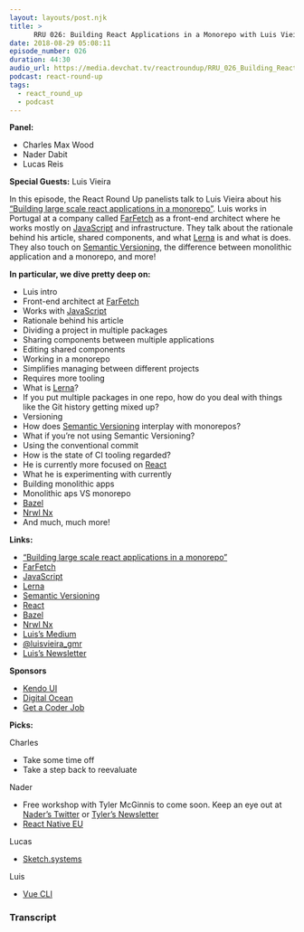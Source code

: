 ```yaml
---
layout: layouts/post.njk
title: >
      RRU 026: Building React Applications in a Monorepo with Luis Vieira
date: 2018-08-29 05:08:11
episode_number: 026
duration: 44:30
audio_url: https://media.devchat.tv/reactroundup/RRU_026_Building_React_Applications_in_a_Monorepo_with_Luis_Vieira.mp3
podcast: react-round-up
tags: 
  - react_round_up
  - podcast
---
```


 **Panel:**

- Charles Max Wood
- Nader Dabit
- Lucas Reis

**Special Guests:** Luis Vieira

In this episode, the React Round Up panelists talk to Luis Vieira about his [“Building large scale react applications in a monorepo”](https://medium.com/@luisvieira_gmr/building-large-scale-react-applications-in-a-monorepo-91cd4637c131). Luis works in Portugal at a company called [FarFetch](https://www.farfetch.com/) as a front-end architect where he works mostly on [JavaScript](https://www.javascript.com/) and infrastructure. They talk about the rationale behind his article, shared components, and what [Lerna](https://github.com/lerna/lerna) is and what is does. They also touch on [Semantic Versioning](https://semver.org/), the difference between monolithic application and a monorepo, and more!

**In particular, we dive pretty deep on:**

- Luis intro 
- Front-end architect at [FarFetch](https://www.farfetch.com/)
- Works with [JavaScript](https://www.javascript.com/)
- Rationale behind his article
- Dividing a project in multiple packages
- Sharing components between multiple applications
- Editing shared components
- Working in a monorepo
- Simplifies managing between different projects
- Requires more tooling
- What is [Lerna](https://github.com/lerna/lerna)?
- If you put multiple packages in one repo, how do you deal with things like the Git history getting mixed up?
- Versioning
- How does [Semantic Versioning](https://semver.org/) interplay with monorepos?
- What if you’re not using Semantic Versioning?
- Using the conventional commit
- How is the state of CI tooling regarded?
- He is currently more focused on [React](https://reactjs.org/)
- What he is experimenting with currently
- Building monolithic apps
- Monolithic aps VS monorepo
- [Bazel](https://bazel.build/)
- [Nrwl Nx](https://nrwl.io/nx)
- And much, much more! 

**Links:**

- [“Building large scale react applications in a monorepo”](https://medium.com/@luisvieira_gmr/building-large-scale-react-applications-in-a-monorepo-91cd4637c131)
- [FarFetch](https://www.farfetch.com/)
- [JavaScript](https://www.javascript.com/)
- [Lerna](https://github.com/lerna/lerna)
- [Semantic Versioning](https://semver.org/)
- [React](https://reactjs.org/)
- [Bazel](https://bazel.build/)
- [Nrwl Nx](https://nrwl.io/nx)
- [Luis’s Medium](https://medium.com/@luisvieira_gmr)
- [@luisvieira\_gmr](https://twitter.com/luisvieira_gmr)
- [Luis’s Newsletter](https://nuzzel.com/luisvieira_gmr)

**Sponsors**

- [Kendo UI](https://www.telerik.com/kendo-angular-ui/?utm_medium=cpm&utm_source=adventuresinng&utm_campaign=dt-kendo-ang2-nov16&utm_content=audio)
- [Digital Ocean](https://www.digitalocean.com/)
- [Get a Coder Job](http://getacoderjob.com/)

**Picks:**

Charles

- Take some time off
- Take a step back to reevaluate

Nader

- Free workshop with Tyler McGinnis to come soon. Keep an eye out at [Nader’s Twitter](https://twitter.com/dabit3?ref_src=twsrc%255Egoogle%257Ctwcamp%255Eserp%257Ctwgr%255Eauthor) or [Tyler’s Newsletter](https://tylermcginnis.com/newsletter/)
- [React Native EU](https://react-native.eu/)

Lucas

- [Sketch.systems](https://sketch.systems/)

Luis

- [Vue CLI](https://github.com/vuejs/vue-cli)


### Transcript


